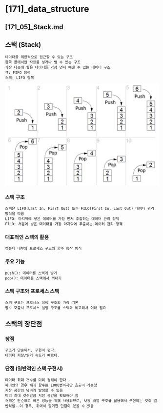 # [171]_data_structure
## [171_05]_Stack.md

## 스택 (Stack)
    데이터를 제한적으로 접근할 수 있는 구조
    한쪽 끝에서만 자료를 넣거나 뺄 수 있는 구조
    가장 나중에 쌓은 데이터를 가장 먼저 빼낼 수 있는 데이터 구조
    큐: FIFO 정책
    스택: LIFO 정책
![img.png](rsc/171_05_Stack_01.png)

### 스택 구조
    스택은 LIFO(Last In, Fisrt Out) 또는 FILO(First In, Last Out) 데이터 관리 방식을 따름
    LIFO: 마지막에 넣은 데이터를 가장 먼저 추출하는 데이터 관리 정책
    FILO: 처음에 넣은 데이터를 가장 마지막에 추출하는 데이터 관리 정책

### 대표적인 스택의 활용
    컴퓨터 내부의 프로세스 구조의 함수 동작 방식

### 주요 기능
    push(): 데이터를 스택에 넣기
    pop(): 데이터를 스택에서 꺼내기

### 스택 구조와 프로세스 스택
    스택 구조는 프로세스 실행 구조의 가장 기본
    함수 호출시 프로세스 실행 구조를 스택과 비교해서 이해 필요

## 스택의 장단점
### 장점
    구조가 단순해서, 구현이 쉽다.
    데이터 저장/읽기 속도가 빠르다.
### 단점 (일반적인 스택 구현시)
    데이터 최대 갯수를 미리 정해야 한다.
    파이썬의 경우 재귀 함수는 1000번까지만 호출이 가능함
    저장 공간의 낭비가 발생할 수 있음
    미리 최대 갯수만큼 저장 공간을 확보해야 함
    스택은 단순하고 빠른 성능을 위해 사용되므로, 보통 배열 구조를 활용해서 구현하는 것이 일반적임. 이 경우, 위에서 열거한 단점이 있을 수 있음